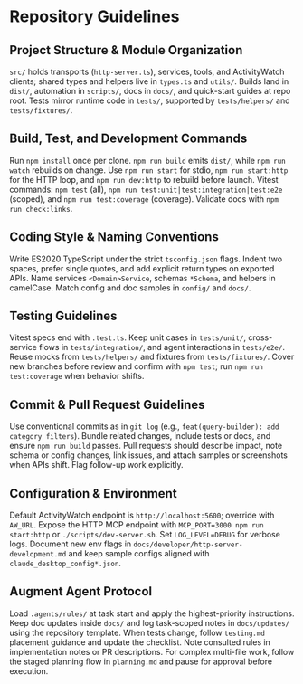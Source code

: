 # Repository Guidelines

## Project Structure & Module Organization
`src/` holds transports (`http-server.ts`), services, tools, and ActivityWatch clients; shared types and helpers live in `types.ts` and `utils/`. Builds land in `dist/`, automation in `scripts/`, docs in `docs/`, and quick-start guides at repo root. Tests mirror runtime code in `tests/`, supported by `tests/helpers/` and `tests/fixtures/`.

## Build, Test, and Development Commands
Run `npm install` once per clone. `npm run build` emits `dist/`, while `npm run watch` rebuilds on change. Use `npm run start` for stdio, `npm run start:http` for the HTTP loop, and `npm run dev:http` to rebuild before launch. Vitest commands: `npm test` (all), `npm run test:unit|test:integration|test:e2e` (scoped), and `npm run test:coverage` (coverage). Validate docs with `npm run check:links`.

## Coding Style & Naming Conventions
Write ES2020 TypeScript under the strict `tsconfig.json` flags. Indent two spaces, prefer single quotes, and add explicit return types on exported APIs. Name services `<Domain>Service`, schemas `*Schema`, and helpers in camelCase. Match config and doc samples in `config/` and `docs/`.

## Testing Guidelines
Vitest specs end with `.test.ts`. Keep unit cases in `tests/unit/`, cross-service flows in `tests/integration/`, and agent interactions in `tests/e2e/`. Reuse mocks from `tests/helpers/` and fixtures from `tests/fixtures/`. Cover new branches before review and confirm with `npm test`; run `npm run test:coverage` when behavior shifts.

## Commit & Pull Request Guidelines
Use conventional commits as in `git log` (e.g., `feat(query-builder): add category filters`). Bundle related changes, include tests or docs, and ensure `npm run build` passes. Pull requests should describe impact, note schema or config changes, link issues, and attach samples or screenshots when APIs shift. Flag follow-up work explicitly.

## Configuration & Environment
Default ActivityWatch endpoint is `http://localhost:5600`; override with `AW_URL`. Expose the HTTP MCP endpoint with `MCP_PORT=3000 npm run start:http` or `./scripts/dev-server.sh`. Set `LOG_LEVEL=DEBUG` for verbose logs. Document new env flags in `docs/developer/http-server-development.md` and keep sample configs aligned with `claude_desktop_config*.json`.

## Augment Agent Protocol
Load `.agents/rules/` at task start and apply the highest-priority instructions. Keep doc updates inside `docs/` and log task-scoped notes in `docs/updates/` using the repository template. When tests change, follow `testing.md` placement guidance and update the checklist. Note consulted rules in implementation notes or PR descriptions. For complex multi-file work, follow the staged planning flow in `planning.md` and pause for approval before execution.
